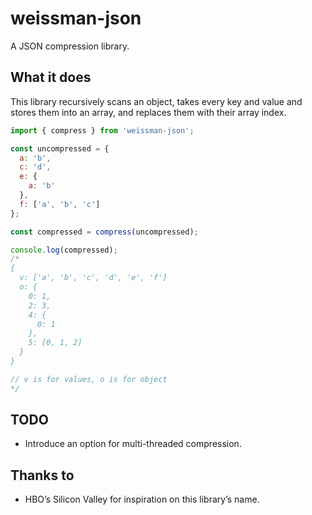 # weissman-json

A JSON compression library.

## What it does

This library recursively scans an object, takes every key and value and stores them into an array, and replaces them with their array index.

```javascript
import { compress } from 'weissman-json';

const uncompressed = {
  a: 'b',
  c: 'd',
  e: {
    a: 'b'
  },
  f: ['a', 'b', 'c']
};

const compressed = compress(uncompressed);

console.log(compressed);
/*
{
  v: ['a', 'b', 'c', 'd', 'e', 'f']
  o: {
    0: 1,
    2: 3,
    4: {
      0: 1
    },
    5: [0, 1, 2]
  }
}

// v is for values, o is for object
*/
```

## TODO

* Introduce an option for multi-threaded compression.

## Thanks to

* HBO’s Silicon Valley for inspiration on this library’s name.
